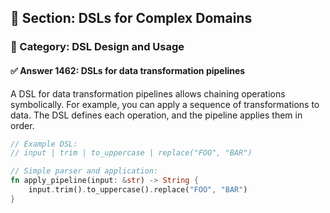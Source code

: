 ## 📘 Section: DSLs for Complex Domains
### 🔹 Category: DSL Design and Usage
#### ✅ Answer 1462: DSLs for data transformation pipelines

A DSL for data transformation pipelines allows chaining operations symbolically. For example, you can apply a sequence of transformations to data. The DSL defines each operation, and the pipeline applies them in order.

```rust
// Example DSL:
// input | trim | to_uppercase | replace("FOO", "BAR")

// Simple parser and application:
fn apply_pipeline(input: &str) -> String {
    input.trim().to_uppercase().replace("FOO", "BAR")
}
```
